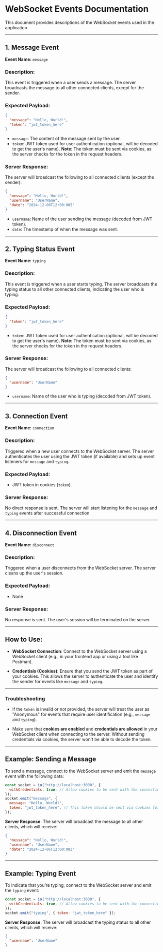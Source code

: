 # WebSocket Events Documentation

This document provides descriptions of the WebSocket events used in the application.

---

## 1. **Message Event**

**Event Name:** `message`

### Description:

This event is triggered when a user sends a message. The server broadcasts the message to all other connected clients, except for the sender.

### Expected Payload:

```json
{
  "message": "Hello, World!",
  "token": "jwt_token_here"
}
```

- `message`: The content of the message sent by the user.
- `token`: JWT token used for user authentication (optional, will be decoded to get the user's name). **Note**: The token must be sent via cookies, as the server checks for the token in the request headers.

### Server Response:

The server will broadcast the following to all connected clients (except the sender):

```json
{
  "message": "Hello, World!",
  "username": "UserName",
  "date": "2024-12-06T12:00:00Z"
}
```

- `username`: Name of the user sending the message (decoded from JWT token).
- `date`: The timestamp of when the message was sent.

---

## 2. **Typing Status Event**

**Event Name:** `typing`

### Description:

This event is triggered when a user starts typing. The server broadcasts the typing status to all other connected clients, indicating the user who is typing.

### Expected Payload:

```json
{
  "token": "jwt_token_here"
}
```

- `token`: JWT token used for user authentication (optional, will be decoded to get the user's name). **Note**: The token must be sent via cookies, as the server checks for the token in the request headers.

### Server Response:

The server will broadcast the following to all connected clients:

```json
{
  "username": "UserName"
}
```

- `username`: Name of the user who is typing (decoded from JWT token).

---

## 3. **Connection Event**

**Event Name:** `connection`

### Description:

Triggered when a new user connects to the WebSocket server. The server authenticates the user using the JWT token (if available) and sets up event listeners for `message` and `typing`.

### Expected Payload:

- JWT token in cookies (`token`).

### Server Response:

No direct response is sent. The server will start listening for the `message` and `typing` events after successful connection.

---

## 4. **Disconnection Event**

**Event Name:** `disconnect`

### Description:

Triggered when a user disconnects from the WebSocket server. The server cleans up the user's session.

### Expected Payload:

- None

### Server Response:

No response is sent. The user's session will be terminated on the server.

---

## How to Use:

- **WebSocket Connection**: Connect to the WebSocket server using a WebSocket client (e.g., in your frontend app or using a tool like Postman).
  
- **Credentials (Cookies)**: Ensure that you send the JWT token as part of your cookies. This allows the server to authenticate the user and identify the sender for events like `message` and `typing`.

---

### Troubleshooting

- If the `token` is invalid or not provided, the server will treat the user as "Anonymous" for events that require user identification (e.g., `message` and `typing`).
  
- Make sure that **cookies are enabled** and **credentials are allowed** in your WebSocket client when connecting to the server. Without sending credentials via cookies, the server won't be able to decode the token.

---

## Example: Sending a Message

To send a message, connect to the WebSocket server and emit the `message` event with the following data:

```js
const socket = io("http://localhost:3000", {
  withCredentials: true, // Allow cookies to be sent with the connection
});
socket.emit("message", {
  message: "Hello, World!",
  token: "jwt_token_here", // This token should be sent via cookies for authentication
});
```

**Server Response**:
The server will broadcast the message to all other clients, which will receive:

```json
{
  "message": "Hello, World!",
  "username": "UserName",
  "date": "2024-12-06T12:00:00Z"
}
```

---

## Example: Typing Event

To indicate that you're typing, connect to the WebSocket server and emit the `typing` event:

```js
const socket = io("http://localhost:3000", {
  withCredentials: true, // Allow cookies to be sent with the connection
});
socket.emit("typing", { token: "jwt_token_here" });
```

**Server Response**:
The server will broadcast the typing status to all other clients, which will receive:

```json
{
  "username": "UserName"
}
```
